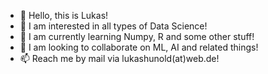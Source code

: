 - 👋 Hello, this is Lukas!
- 👀 I am interested in all types of Data Science!
- 🌱 I am currently learning Numpy, R and some other stuff!
- 💞️ I am looking to collaborate on ML, AI and related things!
- 📫 Reach me by mail via lukashunold(at)web.de!
